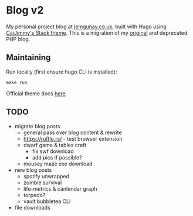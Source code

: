 # Blog v2

My personal project blog at [jemgunay.co.uk](https://jemgunay.co.uk), built with Hugo
using [CaiJimmy's Stack theme](https://github.com/CaiJimmy/hugo-theme-stack). This is a migration of
my [original](https://github.com/jemgunay/blog) and deprecated PHP blog.

## Maintaining

Run locally (first ensure hugo CLI is installed):

```shell
make run
```

Official theme docs [here](https://stack.jimmycai.com/guide/).

## TODO

- migrate blog posts
    - general pass over blog content & rewrite
    - https://ruffle.rs/ - test browser extension
    - dwarf game & tables craft
        - fix swf download
        - add pics if possible?
    - mousey maze exe download
- new blog posts
  - spotify unwrapped
  - zombie survival
  - life-metrics & canlendar graph
  - torpedo?
  - vault bubbletea CLI
- file downloads